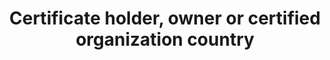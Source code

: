 ---
title: 'Certificate holder, owner or certified organization country'
field: 'is.certifiedOrganization.country'
slug: 'is-certifiedorganization-country'
description: 'Full country name. Terms should be in ISO 3166-1 format.'
comment: 'Select from control list'
required: False
vocabulary: 'vocabulary.txt'
module: 'Certificate Holder, Owner or Certified organization'
cluster: 'Certification'
policy: 'Controlled value. Single select from control list.'
layout: 'home'
---